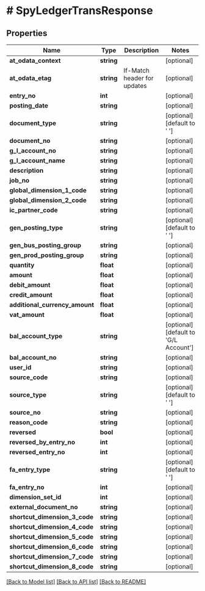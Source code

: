 # # SpyLedgerTransResponse

## Properties

Name | Type | Description | Notes
------------ | ------------- | ------------- | -------------
**at_odata_context** | **string** |  | [optional]
**at_odata_etag** | **string** | If-Match header for updates | [optional]
**entry_no** | **int** |  | [optional]
**posting_date** | **string** |  | [optional]
**document_type** | **string** |  | [optional] [default to ' ']
**document_no** | **string** |  | [optional]
**g_l_account_no** | **string** |  | [optional]
**g_l_account_name** | **string** |  | [optional]
**description** | **string** |  | [optional]
**job_no** | **string** |  | [optional]
**global_dimension_1_code** | **string** |  | [optional]
**global_dimension_2_code** | **string** |  | [optional]
**ic_partner_code** | **string** |  | [optional]
**gen_posting_type** | **string** |  | [optional] [default to ' ']
**gen_bus_posting_group** | **string** |  | [optional]
**gen_prod_posting_group** | **string** |  | [optional]
**quantity** | **float** |  | [optional]
**amount** | **float** |  | [optional]
**debit_amount** | **float** |  | [optional]
**credit_amount** | **float** |  | [optional]
**additional_currency_amount** | **float** |  | [optional]
**vat_amount** | **float** |  | [optional]
**bal_account_type** | **string** |  | [optional] [default to 'G/L Account']
**bal_account_no** | **string** |  | [optional]
**user_id** | **string** |  | [optional]
**source_code** | **string** |  | [optional]
**source_type** | **string** |  | [optional] [default to ' ']
**source_no** | **string** |  | [optional]
**reason_code** | **string** |  | [optional]
**reversed** | **bool** |  | [optional]
**reversed_by_entry_no** | **int** |  | [optional]
**reversed_entry_no** | **int** |  | [optional]
**fa_entry_type** | **string** |  | [optional] [default to ' ']
**fa_entry_no** | **int** |  | [optional]
**dimension_set_id** | **int** |  | [optional]
**external_document_no** | **string** |  | [optional]
**shortcut_dimension_3_code** | **string** |  | [optional]
**shortcut_dimension_4_code** | **string** |  | [optional]
**shortcut_dimension_5_code** | **string** |  | [optional]
**shortcut_dimension_6_code** | **string** |  | [optional]
**shortcut_dimension_7_code** | **string** |  | [optional]
**shortcut_dimension_8_code** | **string** |  | [optional]

[[Back to Model list]](../../README.md#models) [[Back to API list]](../../README.md#endpoints) [[Back to README]](../../README.md)
